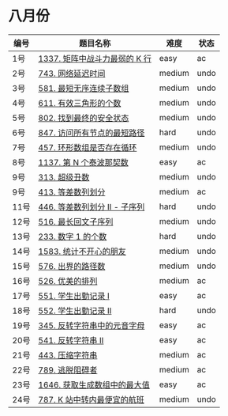 # 八月份

**编号**|**题目名称**|**难度**|**状态**
--------|------------|--------|--------
1号|[1337. 矩阵中战斗力最弱的 K 行](./第1题%201337.%20矩阵中战斗力最弱的%20K%20行)|easy|ac
2号|[743. 网络延迟时间](./第2题%20743.%20网络延迟时间)|medium|undo
3号|[581. 最短无序连续子数组](./第3题%20581.%20最短无序连续子数组)|medium|undo
4号|[611. 有效三角形的个数](./第4题%20611.%20有效三角形的个数)|medium|undo
5号|[802. 找到最终的安全状态](./第5题%20802.%20找到最终的安全状态)|medium|undo
6号|[847. 访问所有节点的最短路径](./第6题%20847.%20访问所有节点的最短路径)|hard|undo
7号|[457. 环形数组是否存在循环](./第7题%20457.%20环形数组是否存在循环)|medium|undo
8号|[1137. 第 N 个泰波那契数](./第8题%201137.%20第%20N%20个泰波那契数)|easy|ac
9号|[313. 超级丑数](./第9题%20313.%20超级丑数)|medium|undo
9号|[413. 等差数列划分](./第10题%20413.%20等差数列划分)|medium|ac
11号|[446. 等差数列划分 II - 子序列](./第11题%20446.%20等差数列划分%20II%20-%20子序列)|hard|undo
12号|[516. 最长回文子序列](./第12题%20516.%20最长回文子序列)|medium|undo
13号|[233. 数字 1 的个数](./第13题%20233.%20数字%201%20的个数)|hard|undo
14号|[1583. 统计不开心的朋友](./第14题%201583.%20统计不开心的朋友)|medium|undo
15号|[576. 出界的路径数](./第15题%20576.%20出界的路径数)|medium|undo
16号|[526. 优美的排列](./八月份/第16题%20526.%20优美的排列)|medium|ac
17号|[551. 学生出勤记录 I](./第17题%20551.%20学生出勤记录%20I)|easy|ac
18号|[552. 学生出勤记录 II](./第18题%20552.%20学生出勤记录%20II)|hard|undo
19号|[345. 反转字符串中的元音字母](./第19题%20345.%20反转字符串中的元音字母)|easy|ac
20号|[541. 反转字符串 II](./第20题%20541.%20反转字符串%20II)|easy|ac
21号|[443. 压缩字符串](./第21题%20443.%20压缩字符串)|medium|ac
22号|[789. 逃脱阻碍者](./第22题%20789.%20逃脱阻碍者)|medium|ac
23号|[1646. 获取生成数组中的最大值](./第23题%201646.%20获取生成数组中的最大值)|easy|ac
24号|[787. K 站中转内最便宜的航班](./第24题%20787.%20K%20站中转内最便宜的航班)|medium|undo

